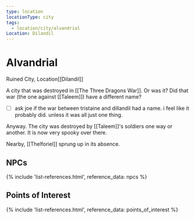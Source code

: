 ```yaml
---
type: location
locationType: city
tags:
  - location/city/alvandrial
Location: Dilandil
---
```


# Alvandrial
Ruined City, <span class="dataview inline-field"><span class="inline-field-key">Location</span><span class="inline-field-value">[[Dilandil]]</span></span>

A city that was destroyed in [[The Three Dragons War]]. Or was it? Did that war (the one against [[Taleem]]) have a different name?  
- [ ] ask joe if the war between tristaine and dillandil had a name. i feel like it probably did. unless it was all just one thing. 

Anyway. The city was destroyed by [[Taleem]]'s soldiers one way or another. It is now very spooky over there.

Nearby, [[Thelforiel]] sprung up in its absence. 

## NPCs

{% include 'list-references.html', reference_data: npcs %}

## Points of Interest

{% include 'list-references.html', reference_data: points_of_interest %}
